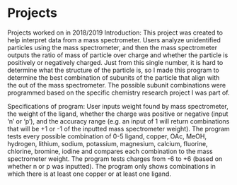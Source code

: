 # Projects
Projects worked on in 2018/2019
Introduction:
This project was created to help interpret data from a mass spectrometer. Users analyze unidentified particles using the mass spectrometer, and then the mass spectrometer outputs the ratio of mass of particle over charge and whether the particle is positively or negatively charged. Just from this single number, it is hard to determine what the structure of the particle is, so I made this program to determine the best combination of subunits of the particle that align with the out of the mass spectrometer. The possible subunit combinations were programmed based on the specific chemistry research project I was part of. 

Specifications of program:
User inputs weight found by mass spectrometer, the weight of the ligand, whether the charge was positive or negative (input ‘n’ or ‘p’), and the accuracy range (e.g. an input of 1 will return combinations that will be +1 or -1 of the inputted mass spectrometer weight).
The program tests every possible combination of 0-5 ligand, copper, OAc, MeOH, hydrogen, lithium, sodium, potassium, magnesium, calcium, fluorine, chlorine, bromine, iodine and compares each combination to the mass spectrometer weight. The program tests charges from -6 to +6 (based on whether n or p was inputted).
The program only shows combinations in which there is at least one copper or at least one ligand.
